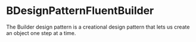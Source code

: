 # BDesignPatternFluentBuilder
The Builder design pattern is a creational design pattern that lets us create an object one step at a time.
